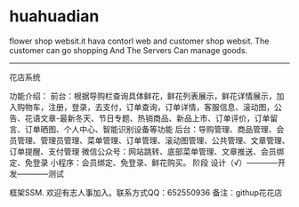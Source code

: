 # huahuadian
flower shop websit.it hava  contorl  web and customer shop websit.  The customer can go shopping And  The Servers Can  manage goods.




----
花店系统

功能介绍：
前台：根据导购栏查询具体鲜花，鲜花列表展示，鲜花详情展示，加入购物车，注册，登录，去支付，订单查询，订单详情，客服信息、滚动图，公告、花语文章-最新冬天、节日专题、热销商品、新品上市、订单评价，订单留言、订单晒图、个人中心、智能识别设备等功能
后台：导购管理、商品管理、会员管理、管理员管理、菜单管理、订单管理、滚动图管理、公共管理、文章管理、订单提醒、支付管理
微信公众号：网站跳转、底部菜单管理、文章推送、会员绑定、免登录
小程序：会员绑定、免登录、鲜花购买。
阶段
设计（√）————开发————测试

框架SSM.
欢迎有志人事加入。联系方式QQ：652550936 备注：githup花花店
